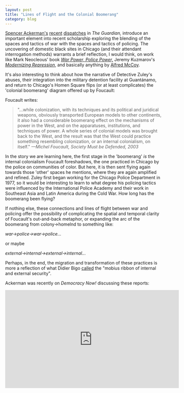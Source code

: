 ```yaml
---
layout: post
title: "Lines of Flight and the Colonial Boomerang"
category: blog
---
```


[Spencer Ackerman's](http://www.theguardian.com/us-news/2015/feb/18/american-police-brutality-chicago-guantanamo)  [recent](http://www.theguardian.com/us-news/2015/feb/26/police-black-site-chicago-washington-politicians-human-rights) [dispatches](http://www.theguardian.com/us-news/2015/feb/25/chicago-homan-square-former-justice-officials-call-for-investigation) in *The Guardian,* introduce an important element into recent scholarship exploring the blending of the spaces and tactics of war with the spaces and tactics of policing. The uncovering of domestic black sites in Chicago (and their attendant interrogation methods) warrants a brief reflection, I would think, on work like Mark Neocleous' book [*War Power, Police Power,*](http://www.amazon.com/War-Power-Police-Mark-Neocleous/dp/0748692371/ref=sr_1_4?s=books&ie=UTF8&qid=1424969652&sr=1-4) Jeremy Kuzmarov's [*Modernizing Repression*](http://www.amazon.com/Modernizing-Repression-Training-Nation-Building-American/dp/1558499172/ref=sr_1_1?s=books&ie=UTF8&qid=1424969622&sr=1-1&keywords=modernizing+repression), and basically anything by [Alfred McCoy](http://www.amazon.com/Alfred-W.-McCoy/e/B001HCXSTA).

It's also interesting to think about how the narrative of Detective Zuley's abuses, their integration into the military detention facility at Guantánamo, and return to Chicago's Homen Square flips (or at least complicates) the 'colonial boomerang' diagram offered up by Foucault:

Foucault writes:

> "…while colonization, with its techniques and its political and juridical weapons, obviously transported European models to other continents, it also had a considerable boomerang effect on the mechanisms of power in the West, and on the apparatuses, institutions, and techniques of power. A whole series of colonial models was brought back to the West, and the result was that the West could practice something resembling colonization, or an internal colonialism, on itself."
<cite>—Michel Foucault, *Society Must be Defended*, 2003

In the story we are learning here, the first stage in the 'boomerang' *is* the internal colonialism Foucault foreshadows, the one practiced in Chicago by the police on communities of color. But here, it is then sent flying again towards those 'other' spaces he mentions, where they are again amplified and refined. Zuley first began working for the Chicago Police Department in 1977, so it would be interesting to learn to what degree his policing tactics were influenced by the International Police Academy and their work in Southeast Asia and Latin America during the Cold War. How long has the boomerang been flying?

If nothing else, these connections and lines of flight between war and policing offer the possibility of complicating the spatial and temporal clarity of Foucault's out-and-back metaphor, or expanding the arc of the boomerang from colony&#8594;homelnd to something like:

<cite>war&#8594;police&#8594;war&#8594;police...

or maybe

<cite>external&#8594;internal&#8594;external&#8594;internal...

Perhaps, in the end, the migration and transformation of these practices is more a reflection of what Didier Bigo [called](https://www.academia.edu/3102803/The_M%C3%B6bius_ribbon_of_internal_and_external_security_ies_) the "mobius ribbon of internal and external security".  

Ackerman was recently on *Democracy Now!* discussing these reports:

<iframe width="560" height="315" src="http://www.democracynow.org/embed/story/2015/2/26/exporting_torture_former_chicago_police_detective" frameborder="0" allowfullscreen="true"></iframe>
